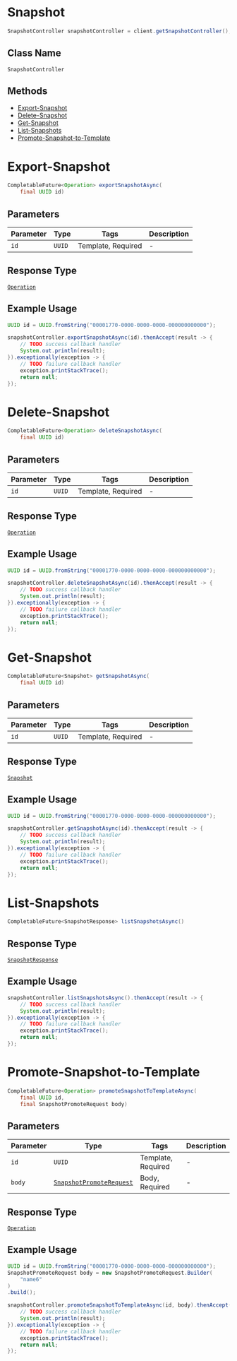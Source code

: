 # Snapshot

```java
SnapshotController snapshotController = client.getSnapshotController();
```

## Class Name

`SnapshotController`

## Methods

* [Export-Snapshot](../../doc/controllers/snapshot.md#export-snapshot)
* [Delete-Snapshot](../../doc/controllers/snapshot.md#delete-snapshot)
* [Get-Snapshot](../../doc/controllers/snapshot.md#get-snapshot)
* [List-Snapshots](../../doc/controllers/snapshot.md#list-snapshots)
* [Promote-Snapshot-to-Template](../../doc/controllers/snapshot.md#promote-snapshot-to-template)


# Export-Snapshot

```java
CompletableFuture<Operation> exportSnapshotAsync(
    final UUID id)
```

## Parameters

| Parameter | Type | Tags | Description |
|  --- | --- | --- | --- |
| `id` | `UUID` | Template, Required | - |

## Response Type

[`Operation`](../../doc/models/operation.md)

## Example Usage

```java
UUID id = UUID.fromString("00001770-0000-0000-0000-000000000000");

snapshotController.exportSnapshotAsync(id).thenAccept(result -> {
    // TODO success callback handler
    System.out.println(result);
}).exceptionally(exception -> {
    // TODO failure callback handler
    exception.printStackTrace();
    return null;
});
```


# Delete-Snapshot

```java
CompletableFuture<Operation> deleteSnapshotAsync(
    final UUID id)
```

## Parameters

| Parameter | Type | Tags | Description |
|  --- | --- | --- | --- |
| `id` | `UUID` | Template, Required | - |

## Response Type

[`Operation`](../../doc/models/operation.md)

## Example Usage

```java
UUID id = UUID.fromString("00001770-0000-0000-0000-000000000000");

snapshotController.deleteSnapshotAsync(id).thenAccept(result -> {
    // TODO success callback handler
    System.out.println(result);
}).exceptionally(exception -> {
    // TODO failure callback handler
    exception.printStackTrace();
    return null;
});
```


# Get-Snapshot

```java
CompletableFuture<Snapshot> getSnapshotAsync(
    final UUID id)
```

## Parameters

| Parameter | Type | Tags | Description |
|  --- | --- | --- | --- |
| `id` | `UUID` | Template, Required | - |

## Response Type

[`Snapshot`](../../doc/models/snapshot.md)

## Example Usage

```java
UUID id = UUID.fromString("00001770-0000-0000-0000-000000000000");

snapshotController.getSnapshotAsync(id).thenAccept(result -> {
    // TODO success callback handler
    System.out.println(result);
}).exceptionally(exception -> {
    // TODO failure callback handler
    exception.printStackTrace();
    return null;
});
```


# List-Snapshots

```java
CompletableFuture<SnapshotResponse> listSnapshotsAsync()
```

## Response Type

[`SnapshotResponse`](../../doc/models/snapshot-response.md)

## Example Usage

```java
snapshotController.listSnapshotsAsync().thenAccept(result -> {
    // TODO success callback handler
    System.out.println(result);
}).exceptionally(exception -> {
    // TODO failure callback handler
    exception.printStackTrace();
    return null;
});
```


# Promote-Snapshot-to-Template

```java
CompletableFuture<Operation> promoteSnapshotToTemplateAsync(
    final UUID id,
    final SnapshotPromoteRequest body)
```

## Parameters

| Parameter | Type | Tags | Description |
|  --- | --- | --- | --- |
| `id` | `UUID` | Template, Required | - |
| `body` | [`SnapshotPromoteRequest`](../../doc/models/snapshot-promote-request.md) | Body, Required | - |

## Response Type

[`Operation`](../../doc/models/operation.md)

## Example Usage

```java
UUID id = UUID.fromString("00001770-0000-0000-0000-000000000000");
SnapshotPromoteRequest body = new SnapshotPromoteRequest.Builder(
    "name6"
)
.build();

snapshotController.promoteSnapshotToTemplateAsync(id, body).thenAccept(result -> {
    // TODO success callback handler
    System.out.println(result);
}).exceptionally(exception -> {
    // TODO failure callback handler
    exception.printStackTrace();
    return null;
});
```

